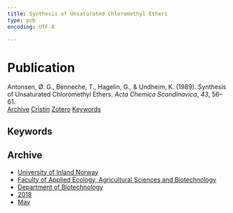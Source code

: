```yaml
---
title: Synthesis of Unsaturated Chloromethyl Ethers
type: pub
encoding: UTF-8

---
```

<h1>Publication</h1>
<article id="csl-bib-container-5L5JF3IE" class="csl-bib-container">
  <div class="csl-bib-body"> <div class="csl-entry">Antonsen, Ø. G., Benneche, T., Hagelin, G., &#38; Undheim, K. (1989). Synthesis of Unsaturated Chloromethyl Ethers. <i>Acta Chemica Scandinavica</i>, <i>43</i>, 56–61.</div> </div>
  <div class="csl-bib-buttons">
    <a href="#taxonomy-article-5L5JF3IE" alt="archive" class="csl-bib-button">Archive</a>
    <a href="https://app.cristin.no/results/show.jsf?id=1586734" alt="Cristin" class="csl-bib-button">Cristin</a>
    <a href="http://zotero.org/groups/5881554/items/5L5JF3IE" alt="Zotero" class="csl-bib-button">Zotero</a>
    <a href="#keywords-article-5L5JF3IE" alt="keywords" class="csl-bib-button">Keywords</a>
  </div>
  <div id="csl-bib-meta-container-5L5JF3IE"></div>
</article>
<div id="csl-bib-meta-5L5JF3IE" class="csl-bib-meta">
  <article id="keywords-article-5L5JF3IE" class="keywords-article">
    <h1>Keywords</h1>
    
  </article>
  <article id="taxonomy-article-5L5JF3IE" class="taxonomy-article">
    <h1>Archive</h1>
    <ul>
      <li>
        <a href="/en/archive/?key=3DCRN523">University of Inland Norway</a>
      </li>
      <li>
        <a href="/en/archive/?key=T77LXH6D">Faculty of Applied Ecology, Agricultural Sciences and Biotechnology</a>
      </li>
      <li>
        <a href="/en/archive/?key=VL6KDQ85">Department of Biotechnology</a>
      </li>
      <li>
        <a href="/en/archive/?key=XISSXJ42">2018</a>
      </li>
      <li>
        <a href="/en/archive/?key=YPSE422A">May</a>
      </li>
    </ul>
  </article>
</div>

